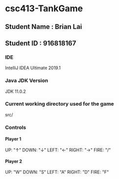 # csc413-TankGame

## Student Name : Brian Lai
## Student ID : 916818167

### IDE
IntelliJ IDEA Ultimate 2019.1

### Java JDK Version
JDK 11.0.2

### Current working directory used for the game
src/

### Controls
#### Player 1
UP:     "↑"
DOWN:   "↓"
LEFT:   "←"
RIGHT:  "→"
FIRE:   "/"

#### Player 2
UP:     "W"
DOWN:   "S"
LEFT:   "A"
RIGHT:  "D"
FIRE:   "F"
